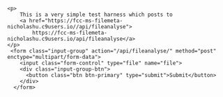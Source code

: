 

	<p>
		This is a very simple test harness which posts to 
		<a href="https://fcc-ms-filemeta-nicholashu.c9users.io//api/fileanalyse">
			https://fcc-ms-filemeta-nicholashu.c9users.io/api/fileanalyse</a>
	</p>
	 <form class="input-group" action="/api/fileanalyse/" method="post" enctype="multipart/form-data">
        <input class="form-control" type="file" name="file">
        <div class="input-group-btn">
          <button class="btn btn-primary" type="submit">Submit</button>
        </div>
      </form>


